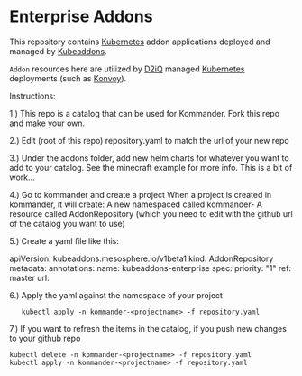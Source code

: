 # Enterprise Addons

This repository contains [Kubernetes](https://kubernetes.io) addon applications deployed and managed by [Kubeaddons](https://github.com/mesosphere/kubeaddons).

`Addon` resources here are utilized by [D2iQ](https://d2iq.com) managed [Kubernetes](https://kubernetes.io) deployments (such as [Konvoy](https://d2iq.com/solutions/ksphere/konvoy)).


Instructions:

1.) This repo is a catalog that can be used for Kommander. Fork this repo and make your own.

2.) Edit (root of this repo) repository.yaml to match the url of your new repo

3.) Under the addons folder, add new helm charts for whatever you want to add to your catalog. See the minecraft example for more info. This is a bit of work...

4.) Go to kommander and create a project
    When a project is created in kommander, it will create:
     A new namespaced  called kommander-<projectname>
     A resource called AddonRepository (which you need to edit with the github url of the catalog you want to use)


5.) Create a yaml  file like this:

apiVersion: kubeaddons.mesosphere.io/v1beta1
kind: AddonRepository
metadata:
  annotations:
  name: kubeaddons-enterprise
spec:
  priority: "1"
  ref: master
  url: <url of your github forked repo>
    
  
  
 6.) Apply the  yaml against the namespace of your project
  
       kubectl apply -n kommander-<projectname> -f repository.yaml
  
  7.) If you want to refresh the items in the catalog, if you push new changes to your github repo
  
    kubectl delete -n kommander-<projectname> -f repository.yaml
    kubectl apply -n kommander-<projectname> -f repository.yaml

   

  
  




